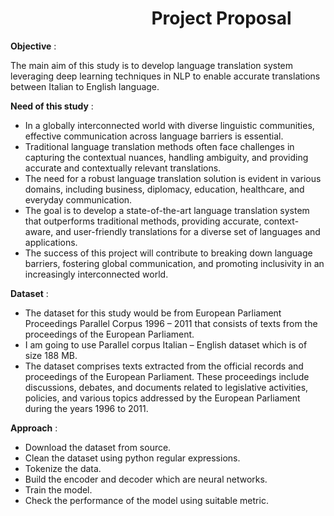 # $~~~~~~~~~~~~~~~~~~~~~~~~~~~~~~~~~$ Project Proposal
**Objective** :

  The main aim of this study is to develop language translation system leveraging deep learning techniques in NLP to enable accurate translations between Italian to English language.

**Need of this study** :
* In a globally interconnected world with diverse linguistic communities, effective communication across language barriers is essential.
* Traditional language translation methods often face challenges in capturing the contextual nuances, handling ambiguity, and providing accurate and contextually relevant translations.
* The need for a robust language translation solution is evident in various domains, including business, diplomacy, education, healthcare, and everyday communication.
* The goal is to develop a state-of-the-art language translation system that outperforms traditional methods, providing accurate, context-aware, and user-friendly translations for a diverse set of languages and applications.
* The success of this project will contribute to breaking down language barriers, fostering global communication, and promoting inclusivity in an increasingly interconnected world. 

**Dataset** : 
* The dataset for this study would be from European Parliament Proceedings Parallel Corpus 1996 – 2011 that consists of texts from the proceedings of the European Parliament.
* I am going to use Parallel corpus Italian – English dataset which is of size 188 MB.
* The dataset comprises texts extracted from the official records and proceedings of the European Parliament. These proceedings include discussions, debates, and documents
  related to legislative activities, policies, and various topics addressed by the European Parliament during the years 1996 to 2011.
  
**Approach** :
* Download the dataset from source.
* Clean the dataset using python regular expressions.
* Tokenize the data.
* Build the encoder and decoder which are neural networks.
* Train the model.
* Check the performance of the model using suitable metric.
